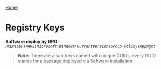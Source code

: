 [Home](/)
# Registry Keys

**Software deploy by GPO:** *`HKLM\SOFTWARE\Microsoft\Windows\CurrentVersion\Group Policy\Appmgmt`*
> **_Note:_** There are a sub-keys named with unique GUIDs, every GUID stands for a package deployed via Software Installation.
